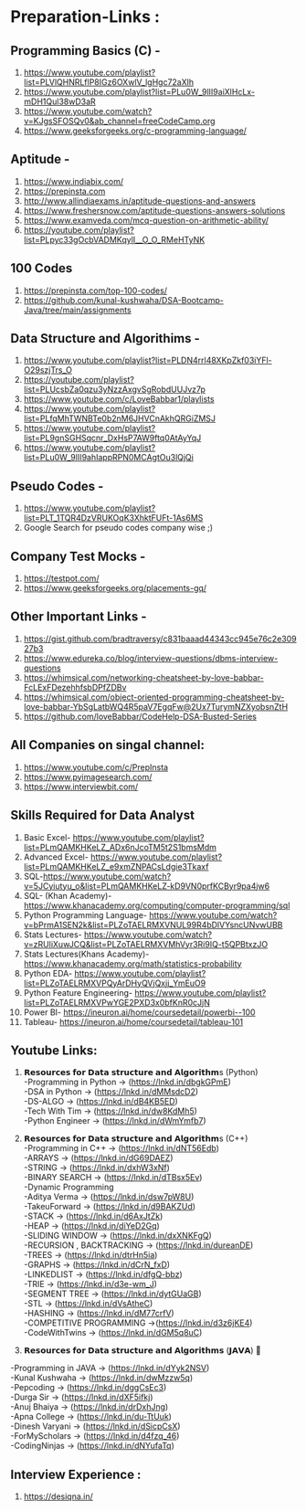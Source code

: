 # Preparation-Links :
## Programming Basics (C) - 
1. https://www.youtube.com/playlist?list=PLVlQHNRLflP8IGz6OXwlV_lgHgc72aXlh
2. https://www.youtube.com/playlist?list=PLu0W_9lII9aiXlHcLx-mDH1Qul38wD3aR
3. https://www.youtube.com/watch?v=KJgsSFOSQv0&ab_channel=freeCodeCamp.org
4. https://www.geeksforgeeks.org/c-programming-language/

## Aptitude -
1. https://www.indiabix.com/
2. https://prepinsta.com
3. http://www.allindiaexams.in/aptitude-questions-and-answers
4. https://www.freshersnow.com/aptitude-questions-answers-solutions
5. https://www.examveda.com/mcq-question-on-arithmetic-ability/
6. https://youtube.com/playlist?list=PLpyc33gOcbVADMKqylI__O_O_RMeHTyNK

## 100 Codes 
1. https://prepinsta.com/top-100-codes/
2. https://github.com/kunal-kushwaha/DSA-Bootcamp-Java/tree/main/assignments

## Data Structure and Algorithims - 
1. https://www.youtube.com/playlist?list=PLDN4rrl48XKpZkf03iYFl-O29szjTrs_O
2. https://youtube.com/playlist?list=PLUcsbZa0qzu3yNzzAxgvSgRobdUUJvz7p
3. https://www.youtube.com/c/LoveBabbar1/playlists
4. https://www.youtube.com/playlist?list=PLfqMhTWNBTe0b2nM6JHVCnAkhQRGiZMSJ
5. https://www.youtube.com/playlist?list=PL9gnSGHSqcnr_DxHsP7AW9ftq0AtAyYqJ
6. https://www.youtube.com/playlist?list=PLu0W_9lII9ahIappRPN0MCAgtOu3lQjQi

## Pseudo Codes - 
1. https://www.youtube.com/playlist?list=PLT_1TQR4DzVRUKOqK3XhktFUFt-1As6MS
2. Google Search for pseudo codes company wise ;)

## Company Test Mocks - 
1. https://testpot.com/
2. https://www.geeksforgeeks.org/placements-gq/

## Other Important Links - 
1. https://gist.github.com/bradtraversy/c831baaad44343cc945e76c2e30927b3 <br>
2. https://www.edureka.co/blog/interview-questions/dbms-interview-questions <br>
3. https://whimsical.com/networking-cheatsheet-by-love-babbar-FcLExFDezehhfsbDPfZDBv <br>
4. https://whimsical.com/object-oriented-programming-cheatsheet-by-love-babbar-YbSgLatbWQ4R5paV7EgqFw@2Ux7TurymNZXyobsnZtH <br>
5. https://github.com/loveBabbar/CodeHelp-DSA-Busted-Series

## All Companies on singal channel:
1. https://www.youtube.com/c/PrepInsta
2. https://www.pyimagesearch.com/
3. https://www.interviewbit.com/

## Skills Required for Data Analyst
1. Basic Excel- https://www.youtube.com/playlist?list=PLmQAMKHKeLZ_ADx6nJcoTM5t2S1bmsMdm
2. Advanced Excel- https://www.youtube.com/playlist?list=PLmQAMKHKeLZ_e9xmZNPACsLdgie3Tkaxf
3. SQL-https://www.youtube.com/watch?v=5JCyiutyu_o&list=PLmQAMKHKeLZ-kD9VN0prfKCByr9pa4jw6
4. SQL- (Khan Academy)-https://www.khanacademy.org/computing/computer-programming/sql
5. Python Programming Language- https://www.youtube.com/watch?v=bPrmA1SEN2k&list=PLZoTAELRMXVNUL99R4bDlVYsncUNvwUBB
6. Stats Lectures- https://www.youtube.com/watch?v=zRUliXuwJCQ&list=PLZoTAELRMXVMhVyr3Ri9IQ-t5QPBtxzJO
7. Stats Lectures(Khans Academy)-https://www.khanacademy.org/math/statistics-probability
9. Python EDA- https://www.youtube.com/playlist?list=PLZoTAELRMXVPQyArDHyQVjQxjj_YmEuO9
10. Python Feature Engineering- https://www.youtube.com/playlist?list=PLZoTAELRMXVPwYGE2PXD3x0bfKnR0cJjN
11. Power BI- https://ineuron.ai/home/coursedetail/powerbi--100
12. Tableau- https://ineuron.ai/home/coursedetail/tableau-101

## Youtube Links:

1. 𝗥𝗲𝘀𝗼𝘂𝗿𝗰𝗲𝘀 𝗳𝗼𝗿 𝗗𝗮𝘁𝗮 𝘀𝘁𝗿𝘂𝗰𝘁𝘂𝗿𝗲 𝗮𝗻𝗱 𝗔𝗹𝗴𝗼𝗿𝗶𝘁𝗵𝗺s (Python) <br>
-Programming in Python -> (https://lnkd.in/dbgkGPmE)<br>
-DSA in Python -> (https://lnkd.in/dMMsdcD2)<br>
-DS-ALGO -> (https://lnkd.in/dB4KB5ED)<br>
-Tech With Tim -> (https://lnkd.in/dw8KdMh5)<br>
-Python Engineer -> (https://lnkd.in/dWmYmfb7)<br>

2. 𝗥𝗲𝘀𝗼𝘂𝗿𝗰𝗲𝘀 𝗳𝗼𝗿 𝗗𝗮𝘁𝗮 𝘀𝘁𝗿𝘂𝗰𝘁𝘂𝗿𝗲 𝗮𝗻𝗱 𝗔𝗹𝗴𝗼𝗿𝗶𝘁𝗵𝗺s (C++)<br>
-Programming in C++ -> (https://lnkd.in/dNT56Edb)<br>
-ARRAYS -> (https://lnkd.in/dG69DAEZ)<br>
-STRING -> (https://lnkd.in/dxhW3xNf)<br>
-BINARY SEARCH -> (https://lnkd.in/dTBsx5Ev)<br>
-Dynamic Programming<br>
-Aditya Verma -> (https://lnkd.in/dsw7pW8U)<br>
-TakeuForward -> (https://lnkd.in/d9BAKZUd)<br>
-STACK -> (https://lnkd.in/d6AxJtZk)<br>
-HEAP -> (https://lnkd.in/diYeD2Gq)<br>
-SLIDING WINDOW -> (https://lnkd.in/dxXNKFgQ)<br>
-RECURSION , BACKTRACKING -> (https://lnkd.in/dureanDE)<br>
-TREES -> (https://lnkd.in/dtrHn5ia)<br>
-GRAPHS -> (https://lnkd.in/dCrN_fxD)<br>
-LINKEDLIST -> (https://lnkd.in/dfgQ-bbz)<br>
-TRIE -> (https://lnkd.in/d3e-wm_J)<br>
-SEGMENT TREE -> (https://lnkd.in/dytGUaGB)<br>
-STL -> (https://lnkd.in/dVsAtheC)<br>
-HASHING -> (https://lnkd.in/dM77crfV)<br>
-COMPETITIVE PROGRAMMING ->(https://lnkd.in/d3z6jKE4)<br>
-CodeWithTwins -> (https://lnkd.in/dGM5q8uC)<br>

3. 𝗥𝗲𝘀𝗼𝘂𝗿𝗰𝗲𝘀 𝗳𝗼𝗿 𝗗𝗮𝘁𝗮 𝘀𝘁𝗿𝘂𝗰𝘁𝘂𝗿𝗲 𝗮𝗻𝗱 𝗔𝗹𝗴𝗼𝗿𝗶𝘁𝗵𝗺𝘀 (𝗝𝗔𝗩𝗔) 🧵<br>

-Programming in JAVA -> (https://lnkd.in/dYyk2NSV)<br>
-Kunal Kushwaha -> (https://lnkd.in/dwMzzw5q)<br>
-Pepcoding -> (https://lnkd.in/dggCsEc3)<br>
-Durga Sir -> (https://lnkd.in/dXF5ifkj)<br>
-Anuj Bhaiya -> (https://lnkd.in/drDxhJng)<br>
-Apna College -> (https://lnkd.in/du-TtUuk)<br>
-Dinesh Varyani -> (https://lnkd.in/dSicpCsX)<br>
-ForMyScholars -> (https://lnkd.in/d4fzq_46)<br>
-CodingNinjas -> (https://lnkd.in/dNYufaTq)<br>

## Interview Experience :<br>
1. https://desiqna.in/<br>



